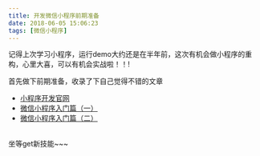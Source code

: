 ```yaml
---
title: 开发微信小程序前期准备
date: 2018-06-05 15:06:23
tags: [微信小程序]
---
```

记得上次学习小程序，运行demo大约还是在半年前，这次有机会做小程序的重构，心里大喜，可以有机会实战啦！！!  

首先做下前期准备，收录了下自己觉得不错的文章<br><!--more-->  

* [小程序开发官网](https://developers.weixin.qq.com/miniprogram/dev/index.html?t=2018413)
* [微信小程序入门篇（一）](https://blog.csdn.net/u012927188/article/details/72629342?locationNum=6&fps=1)
* [微信小程序入门篇（二）](https://blog.csdn.net/u012927188/article/details/72639719)
<br>
坐等get新技能~~~